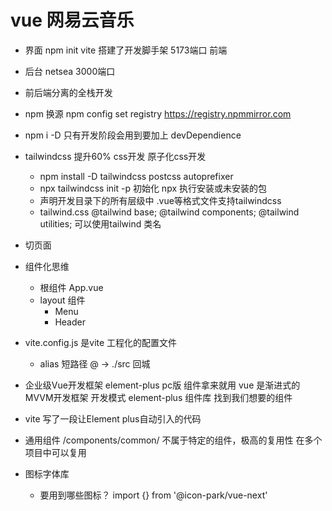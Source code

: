 # vue 网易云音乐

- 界面
    npm init vite 搭建了开发脚手架
    5173端口 前端
- 后台
    netsea 
    3000端口 
- 前后端分离的全栈开发
- npm 换源 
    npm config set registry https://registry.npmmirror.com
- npm i -D 只有开发阶段会用到要加上 devDependience 
- tailwindcss  提升60% css开发 原子化css开发
    - npm install -D tailwindcss postcss autoprefixer
    -  npx tailwindcss init -p 初始化
        npx 执行安装或未安装的包
    - 声明开发目录下的所有层级中 .vue等格式文件支持tailwindcss
    - tailwind.css
        @tailwind base;
        @tailwind components;
        @tailwind utilities;
        可以使用tailwind 类名
- 切页面
- 组件化思维
    - 根组件 App.vue
    - layout 组件
        - Menu
        - Header
- vite.config.js 是vite 工程化的配置文件
    - alias 短路径
        @ -> ./src 回城 
- 企业级Vue开发框架 element-plus pc版
    组件拿来就用
    vue 是渐进式的MVVM开发框架 开发模式 
    element-plus 组件库 找到我们想要的组件

- vite 写了一段让Element plus自动引入的代码

- 通用组件
    /components/common/
    不属于特定的组件，极高的复用性 在多个项目中可以复用
- 图标字体库
    - 要用到哪些图标？
        import {} from '@icon-park/vue-next'